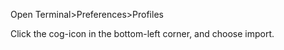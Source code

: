 Open Terminal>Preferences>Profiles

Click the cog-icon in the bottom-left corner, and choose import.
